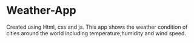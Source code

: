 # Weather-App
Created using Html, css and js. This app shows the weather condition of cities around the world including temperature,humidity and wind speed.
